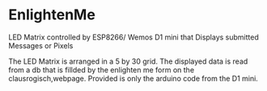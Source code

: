 # EnlightenMe
LED Matrix controlled by ESP8266/ Wemos D1 mini that Displays submitted Messages or Pixels

The LED Matrix is arranged in a 5 by 30 grid. The displayed data is read from a db that is fillded by the enlighten me form on the clausrogisch,webpage.
Provided is only the arduino code from the D1 mini.
